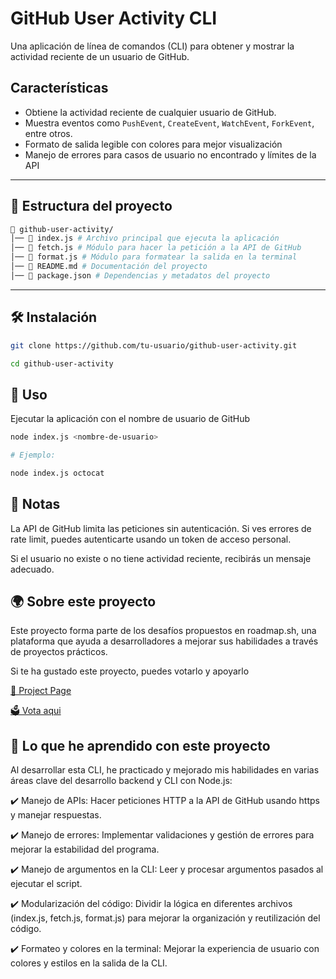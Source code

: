 # GitHub User Activity CLI

Una aplicación de línea de comandos (CLI) para obtener y mostrar la actividad reciente de un usuario de GitHub.

## Características

- Obtiene la actividad reciente de cualquier usuario de GitHub.
- Muestra eventos como `PushEvent`, `CreateEvent`, `WatchEvent`, `ForkEvent`, entre otros.
- Formato de salida legible con colores para mejor visualización
- Manejo de errores para casos de usuario no encontrado y límites de la API

---

## 📂 Estructura del proyecto

```bash
📂 github-user-activity/ 
│── 📄 index.js # Archivo principal que ejecuta la aplicación 
│── 📄 fetch.js # Módulo para hacer la petición a la API de GitHub 
│── 📄 format.js # Módulo para formatear la salida en la terminal 
│── 📄 README.md # Documentación del proyecto 
│── 📄 package.json # Dependencias y metadatos del proyecto
```

---

## 🛠️ Instalación

```sh
git clone https://github.com/tu-usuario/github-user-activity.git

cd github-user-activity

```

## 🚀 Uso

Ejecutar la aplicación con el nombre de usuario de GitHub

```sh
node index.js <nombre-de-usuario>

# Ejemplo:

node index.js octocat

```

## 📝 Notas

La API de GitHub limita las peticiones sin autenticación. Si ves errores de rate limit, puedes autenticarte usando un token de acceso personal.

Si el usuario no existe o no tiene actividad reciente, recibirás un mensaje adecuado.

## 🌍 Sobre este proyecto

Este proyecto forma parte de los desafíos propuestos en roadmap.sh, una plataforma que ayuda a desarrolladores a mejorar sus habilidades a través de proyectos prácticos.

Si te ha gustado este proyecto, puedes votarlo y apoyarlo

[🔗 Project Page](https://roadmap.sh/projects/github-user-activity)

[🗳️ Vota aqui](https://roadmap.sh/projects/github-user-activity/solutions?u=67c7868b580201fc77576cbe)

## 🚀 Lo que he aprendido con este proyecto

Al desarrollar esta CLI, he practicado y mejorado mis habilidades en varias áreas clave del desarrollo backend y CLI con Node.js:

✔️ Manejo de APIs: Hacer peticiones HTTP a la API de GitHub usando https y manejar respuestas.

✔️ Manejo de errores: Implementar validaciones y gestión de errores para mejorar la estabilidad del programa.

✔️ Manejo de argumentos en la CLI: Leer y procesar argumentos pasados al ejecutar el script.

✔️ Modularización del código: Dividir la lógica en diferentes archivos (index.js, fetch.js, format.js) para mejorar la organización y reutilización del código.

✔️ Formateo y colores en la terminal: Mejorar la experiencia de usuario con colores y estilos en la salida de la CLI.
